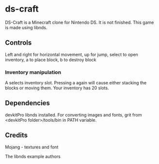 # ds-craft

DS-Craft is a Minecraft clone for Nintendo DS. It is not finished. This game is made using libnds.

## Controls

Left and right for horizontal movement, up for jump, select to open inventory, a to place block, b to destroy block

### Inventory manipulation

A selects inventory slot. Pressing a again will cause either stacking the blocks or moving them. Your inventory has 20 slots.

## Dependencies

devkitPro libnds installed. For converting images and fonts, grit from &lt;devkitPro folder&gt;/tools/bin in PATH variable.

## Credits

Mojang - textures and font

The libnds example authors
